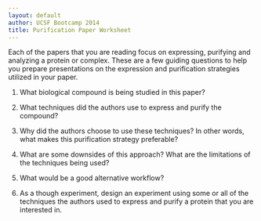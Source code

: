 ```yaml
---
layout: default
author: UCSF Bootcamp 2014
title: Purification Paper Worksheet
---
```


Each of the papers that you are reading focus on expressing, purifying
and analyzing a protein or complex. These are a few guiding questions to
help you prepare presentations on the expression and purification
strategies utilized in your paper.

1.  What biological compound is being studied in this paper?

2.  What techniques did the authors use to express and purify the
    compound?

3.  Why did the authors choose to use these techniques? In other words,
    what makes this purification strategy preferable?

4.  What are some downsides of this approach? What are the limitations
    of the techniques being used?

5.  What would be a good alternative workflow?

6.  As a though experiment, design an experiment using some or all of
    the techniques the authors used to express and purify a protein that
    you are interested in.
